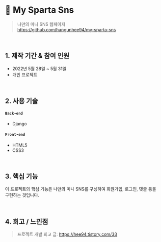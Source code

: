 # :pushpin: My Sparta Sns
>나만의 미니 SNS 웹페이지    
>https://github.com/hangunhee94/my-sparta-sns 

</br>

## 1. 제작 기간 & 참여 인원
- 2022년 5월 28일 ~ 5월 31일
- 개인 프로젝트   

</br>

## 2. 사용 기술
#### `Back-end`
  - Django

#### `Front-end`
  - HTML5
  - CSS3
  
</br>

## 3. 핵심 기능
이 프로젝트의 핵심 기능은 나만의 미니 SNS를 구성하여  회원가입, 로그인, 댓글 등을 구현하는 것입니다.    
  


</br>

## 4. 회고 / 느낀점
>프로젝트 개발 회고 글: https://hee94.tistory.com/33  

